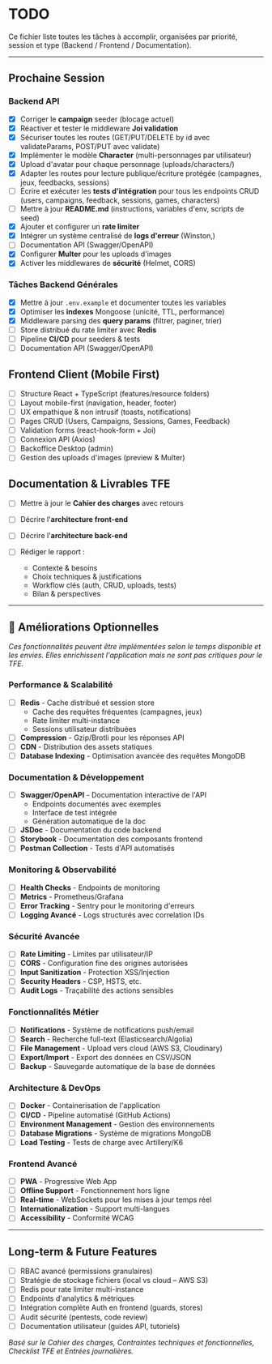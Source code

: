 # TODO

Ce fichier liste toutes les tâches à accomplir, organisées par priorité, session et type (Backend / Frontend / Documentation).

---

## Prochaine Session

### Backend API

* [x] Corriger le **campaign** seeder (blocage actuel)
* [x] Réactiver et tester le middleware **Joi validation**
* [x] Sécuriser toutes les routes (GET/PUT/DELETE by id avec validateParams, POST/PUT avec validate)
* [x] Implémenter le modèle **Character** (multi-personnages par utilisateur)
* [x] Upload d'avatar pour chaque personnage (uploads/characters/)
* [x] Adapter les routes pour lecture publique/écriture protégée (campagnes, jeux, feedbacks, sessions)
* [ ] Écrire et exécuter les **tests d'intégration** pour tous les endpoints CRUD (users, campaigns, feedback, sessions, games, characters)
* [ ] Mettre à jour **README.md** (instructions, variables d'env, scripts de seed)
* [x] Ajouter et configurer un **rate limiter** 
* [x] Intégrer un système centralisé de **logs d'erreur** (Winston,)
* [ ] Documentation API (Swagger/OpenAPI)
* [x] Configurer **Multer** pour les uploads d'images
* [x] Activer les middlewares de **sécurité** (Helmet, CORS)

### Tâches Backend Générales

* [x] Mettre à jour `.env.example` et documenter toutes les variables
* [x] Optimiser les **indexes** Mongoose (unicité, TTL, performance)
* [x] Middleware parsing des **query params** (filtrer, paginer, trier)
* [ ] Store distribué du rate limiter avec **Redis**
* [ ] Pipeline **CI/CD** pour seeders & tests
* [ ] Documentation API (Swagger/OpenAPI)

## Frontend Client (Mobile First)

* [ ] Structure React + TypeScript (features/resource folders)
* [ ] Layout mobile-first (navigation, header, footer)
* [ ] UX empathique & non intrusif (toasts, notifications)
* [ ] Pages CRUD (Users, Campaigns, Sessions, Games, Feedback)
* [ ] Validation forms (react-hook-form + Joi)
* [ ] Connexion API (Axios)
* [ ] Backoffice Desktop (admin)
* [ ] Gestion des uploads d'images (preview & Multer)

## Documentation & Livrables TFE

* [ ] Mettre à jour le **Cahier des charges** avec retours
* [ ] Décrire l'**architecture front-end**
* [ ] Décrire l'**architecture back-end**
* [ ] Rédiger le rapport :

  * Contexte & besoins
  * Choix techniques & justifications
  * Workflow clés (auth, CRUD, uploads, tests)
  * Bilan & perspectives

---

## 🚀 Améliorations Optionnelles

*Ces fonctionnalités peuvent être implémentées selon le temps disponible et les envies. Elles enrichissent l'application mais ne sont pas critiques pour le TFE.*

### Performance & Scalabilité
* [ ] **Redis** - Cache distribué et session store
  * Cache des requêtes fréquentes (campagnes, jeux)
  * Rate limiter multi-instance
  * Sessions utilisateur distribuées
* [ ] **Compression** - Gzip/Brotli pour les réponses API
* [ ] **CDN** - Distribution des assets statiques
* [ ] **Database Indexing** - Optimisation avancée des requêtes MongoDB

### Documentation & Développement
* [ ] **Swagger/OpenAPI** - Documentation interactive de l'API
  * Endpoints documentés avec exemples
  * Interface de test intégrée
  * Génération automatique de la doc
* [ ] **JSDoc** - Documentation du code backend
* [ ] **Storybook** - Documentation des composants frontend
* [ ] **Postman Collection** - Tests d'API automatisés

### Monitoring & Observabilité
* [ ] **Health Checks** - Endpoints de monitoring
* [ ] **Metrics** - Prometheus/Grafana
* [ ] **Error Tracking** - Sentry pour le monitoring d'erreurs
* [ ] **Logging Avancé** - Logs structurés avec correlation IDs

### Sécurité Avancée
* [ ] **Rate Limiting** - Limites par utilisateur/IP
* [ ] **CORS** - Configuration fine des origines autorisées
* [ ] **Input Sanitization** - Protection XSS/Injection
* [ ] **Security Headers** - CSP, HSTS, etc.
* [ ] **Audit Logs** - Traçabilité des actions sensibles

### Fonctionnalités Métier
* [ ] **Notifications** - Système de notifications push/email
* [ ] **Search** - Recherche full-text (Elasticsearch/Algolia)
* [ ] **File Management** - Upload vers cloud (AWS S3, Cloudinary)
* [ ] **Export/Import** - Export des données en CSV/JSON
* [ ] **Backup** - Sauvegarde automatique de la base de données

### Architecture & DevOps
* [ ] **Docker** - Containerisation de l'application
* [ ] **CI/CD** - Pipeline automatisé (GitHub Actions)
* [ ] **Environment Management** - Gestion des environnements
* [ ] **Database Migrations** - Système de migrations MongoDB
* [ ] **Load Testing** - Tests de charge avec Artillery/K6

### Frontend Avancé
* [ ] **PWA** - Progressive Web App
* [ ] **Offline Support** - Fonctionnement hors ligne
* [ ] **Real-time** - WebSockets pour les mises à jour temps réel
* [ ] **Internationalization** - Support multi-langues
* [ ] **Accessibility** - Conformité WCAG

---

## Long-term & Future Features

* [ ] RBAC avancé (permissions granulaires)
* [ ] Stratégie de stockage fichiers (local vs cloud – AWS S3)
* [ ] Redis pour rate limiter multi-instance
* [ ] Endpoints d'analytics & métriques
* [ ] Intégration complète Auth en frontend (guards, stores)
* [ ] Audit sécurité (pentests, code review)
* [ ] Documentation utilisateur (guides API, tutoriels)

*Basé sur le Cahier des charges, Contraintes techniques et fonctionnelles, Checklist TFE et Entrées journalières.*
